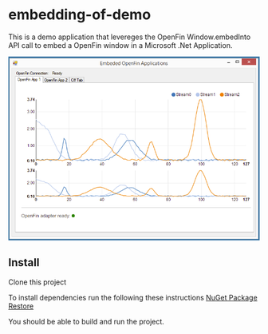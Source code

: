 # embedding-of-demo
This is a demo application that levereges the OpenFin Window.embedInto API call to embed a OpenFin window in a Microsoft .Net Application.


![embed](embed.png)

## Install
Clone this project

To install dependencies run the following these instructions [NuGet Package Restore](http://docs.nuget.org/consume/package-restore)

You should be able to build and run the project.
